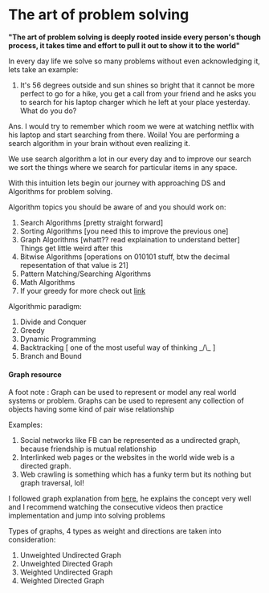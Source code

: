 # The art of problem solving
<b>"The art of problem solving is deeply rooted inside every person's though process, it takes time
and effort to pull it out to show it to the world"</b>

In every day life we solve so many problems without even acknowledging it, lets take an example:

1. It's 56 degrees outside and sun shines so bright that it cannot be more perfect to go for a
hike, you get a call from your friend and he asks you to search for his laptop charger which 
he left at your place yesterday. What do you do? 

Ans. I would try to remember which room we were at watching netflix with his laptop and start searching
from there. Woila! You are performing a search algorithm in your brain without even realizing it.

We use search algorithm a lot in our every day and to improve our search we sort the things where
we search for particular items in any space.

With this intuition lets begin our journey with approaching DS and Algorithms for problem solving.

Algorithm topics you should be aware of and you should work on:
1. Search Algorithms [pretty straight forward]
2. Sorting Algorithms [you need this to improve the previous one]
3. Graph Algorithms [whatt?? read explaination to understand better]
Things get little weird after this
4. Bitwise Algorithms [operations on 010101 stuff, btw the decimal repesentation of that value is 21]
5. Pattern Matching/Searching Algorithms
6. Math Algorithms
7. If your greedy for more check out [link](https://www.geeksforgeeks.org/fundamentals-of-algorithms/)

Algorithmic paradigm:
1. Divide and Conquer
2. Greedy 
3. Dynamic Programming
4. Backtracking [ one of the most useful way of thinking _/\\\_ ]
5. Branch and Bound


#### Graph resource
A foot note : Graph can be used to represent or model any real world systems or problem.
Graphs can be used to represent any collection of objects having some kind of pair wise relationship

Examples: 
1. Social networks like FB can be represented as a undirected graph, because friendship is mutual relationship
2. Interlinked web pages or the websites in the world wide web is a directed graph.
3. Web crawling is something which has a funky term but its nothing but graph traversal, lol!

I followed graph explanation from [here](https://www.youtube.com/watch?v=gXgEDyodOJU), he explains the concept
very well and I recommend watching the consecutive videos then practice implementation and jump into solving problems

Types of graphs, 4 types as weight and directions are taken into consideration:
1. Unweighted Undirected Graph
2. Unweighted Directed Graph
3. Weighted Undirected Graph
4. Weighted Directed Graph
